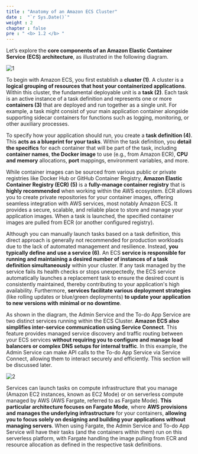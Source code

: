 ```yaml
---
title : "Anatomy of an Amazon ECS Cluster"
date :  "`r Sys.Date()`" 
weight : 2
chapter : false
pre : " <b> 1.2 </b> "
---
```


Let’s explore the **core components of an Amazon Elastic Container Service (ECS) architecture**, as illustrated in the following diagram.

![1](/images/1.2/1.svg)

To begin with Amazon ECS, you first establish a **cluster (1)**. A cluster is a **logical grouping of resources that host your containerized applications**. Within this cluster, the fundamental deployable unit is a **task (2)**. Each task is an active instance of a task definition and represents one or more **containers (3)** that are deployed and run together as a single unit. For example, a task might consist of your main application container alongside supporting sidecar containers for functions such as logging, monitoring, or other auxiliary processes.

To specify how your application should run, you create a **task definition (4)**. This **acts as a blueprint for your tasks**. Within the task definition, you **detail the specifics** for each container that will be part of the task, including **container names**, **the Docker image** to use (e.g., from Amazon ECR), **CPU and memory** allocations, **port** mappings, environment variables, and more.

While container images can be sourced from various public or private registries like Docker Hub or GitHub Container Registry, **Amazon Elastic Container Registry (ECR) (5)** is a **fully-manage container registry** that is **highly recommended** when working within the AWS ecosystem. ECR allows you to create private repositories for your container images, offering seamless integration with AWS services, most notably Amazon ECS. It provides a secure, scalable, and reliable place to store and manage your application images. When a task is launched, the specified container images are pulled from ECR (or another configured registry).

Although you can manually launch tasks based on a task definition, this direct approach is generally not recommended for production workloads due to the lack of automated management and resilience. Instead, **you typically define and use a service (6)**. An ECS **service is responsible for running and maintaining a desired number of instances of a task definition simultaneously** within your cluster. If any task managed by the service fails its health checks or stops unexpectedly, the ECS service automatically launches a replacement task to ensure the desired count is consistently maintained, thereby contributing to your application's high availability. Furthermore, **services facilitate various deployment strategies** (like rolling updates or blue/green deployments) **to update your application to new versions with minimal or no downtime**.

As shown in the diagram, the Admin Service and the To-do App Service are two distinct services running within the ECS Cluster. **Amazon ECS also simplifies inter-service communication using Service Connect**. This feature provides managed service discovery and traffic routing between your ECS services **without requiring you to configure and manage load balancers or complex DNS setups for internal traffic**. In this example, the Admin Service can make API calls to the To-do App Service via Service Connect, allowing them to interact securely and efficiently. This section will be discussed later.

![2](/images/1.2/2.svg)


Services can launch tasks on compute infrastructure that you manage (Amazon EC2 instances, known as EC2 Mode) or on serverless compute managed by AWS (AWS Fargate, referred to as Fargate Mode). **This particular architecture focuses on Fargate Mode**, where **AWS provisions and manages the underlying infrastructure** for your containers, **allowing you to focus solely on designing and building your applications without managing servers**. When using Fargate, the Admin Service and To-do App Service will have their tasks (and the containers within them) run on this serverless platform, with Fargate handling the image pulling from ECR and resource allocation as defined in the respective task definitions.